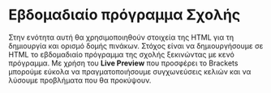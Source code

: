 # Εβδομαδιαίο πρόγραμμα Σχολής

Στην ενότητα αυτή θα χρησιμοποιηθούν στοιχεία της HTML για τη δημιουργία και ορισμό δομής πινάκων. Στόχος είναι να δημιουργήσουμε σε HTML το εβδομαδιαίο πρόγραμμα της σχολής ξεκινώντας με κενό πρόγραμμα. Με χρήση του **Live Preview** που προσφέρει το Brackets μπορούμε εύκολα να πραγματοποιήσουμε συγχωνεύσεις κελιών και να λύσουμε προβλήματα που θα προκύψουν.